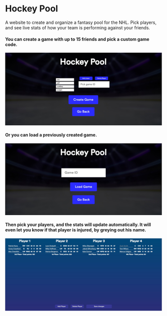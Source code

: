 # Hockey Pool
A website to create and organize a fantasy pool for the NHL. Pick players, and see live stats of how your team is performing against your friends.
#### You can create a game with up to 15 friends and pick a custom game code.
![Image 1](https://github.com/TahaInc/Hockey-Pool/blob/main/Screenshots/image1.jpg?raw=true)
#### Or you can load a previously created game.
![Image 2](https://github.com/TahaInc/Hockey-Pool/blob/main/Screenshots/image2.jpg?raw=true)
#### Then pick your players, and the stats will update automatically. It will even let you know if that player is injured, by greying out his name.
![Image 3](https://github.com/TahaInc/Hockey-Pool/blob/main/Screenshots/image3.jpg?raw=true)
